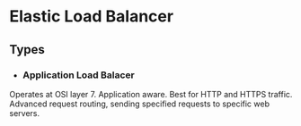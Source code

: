 # Elastic Load Balancer

## Types

- ### Application Load Balacer

Operates at OSI layer 7. Application aware. Best for HTTP and HTTPS traffic. Advanced request routing, sending specified requests to specific web servers.
